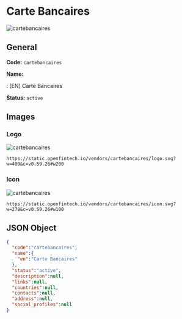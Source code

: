 
# Carte Bancaires 
![cartebancaires](https://static.openfintech.io/vendors/cartebancaires/logo.svg?w=400&c=v0.59.26#w200)  

## General 
 
**Code:** `cartebancaires` 
 
**Name:** 
 
:	[EN] Carte Bancaires 
 
**Status:** `active` 
 

## Images 

### Logo 
 
![cartebancaires](https://static.openfintech.io/vendors/cartebancaires/logo.svg?w=400&c=v0.59.26#w200)  

```
https://static.openfintech.io/vendors/cartebancaires/logo.svg?w=400&c=v0.59.26#w200
```  

### Icon 
 
![cartebancaires](https://static.openfintech.io/vendors/cartebancaires/icon.svg?w=278&c=v0.59.26#w100)  

```
https://static.openfintech.io/vendors/cartebancaires/icon.svg?w=278&c=v0.59.26#w100
```  

## JSON Object 

```json
{
  "code":"cartebancaires",
  "name":{
    "en":"Carte Bancaires"
  },
  "status":"active",
  "description":null,
  "links":null,
  "countries":null,
  "contacts":null,
  "address":null,
  "social_profiles":null
}
```  

